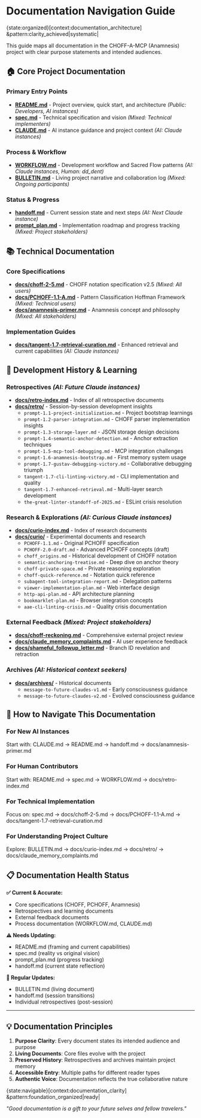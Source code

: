 # Documentation Navigation Guide

{state:organized}[context:documentation_architecture] &pattern:clarity_achieved|systematic|

This guide maps all documentation in the CHOFF-A-MCP (Anamnesis) project with clear purpose statements and intended audiences.

## 🏠 Core Project Documentation

### Primary Entry Points

- **[README.md](./README.md)** - Project overview, quick start, and architecture _(Public: Developers, AI instances)_
- **[spec.md](./spec.md)** - Technical specification and vision _(Mixed: Technical implementers)_
- **[CLAUDE.md](./CLAUDE.md)** - AI instance guidance and project context _(AI: Claude instances)_

### Process & Workflow

- **[WORKFLOW.md](./WORKFLOW.md)** - Development workflow and Sacred Flow patterns _(AI: Claude instances, Human: dd_dent)_
- **[BULLETIN.md](./BULLETIN.md)** - Living project narrative and collaboration log _(Mixed: Ongoing participants)_

### Status & Progress

- **[handoff.md](./handoff.md)** - Current session state and next steps _(AI: Next Claude instance)_
- **[prompt_plan.md](./prompt_plan.md)** - Implementation roadmap and progress tracking _(Mixed: Project stakeholders)_

## 📚 Technical Documentation

### Core Specifications

- **[docs/choff-2-5.md](./docs/choff-2-5.md)** - CHOFF notation specification v2.5 _(Mixed: All users)_
- **[docs/PCHOFF-1.1-A.md](./docs/PCHOFF-1.1-A.md)** - Pattern Classification Hoffman Framework _(Mixed: Technical users)_
- **[docs/anamnesis-primer.md](./docs/anamnesis-primer.md)** - Anamnesis concept and philosophy _(Mixed: All stakeholders)_

### Implementation Guides

- **[docs/tangent-1.7-retrieval-curation.md](./docs/tangent-1.7-retrieval-curation.md)** - Enhanced retrieval and current capabilities _(AI: Claude instances)_

## 🔄 Development History & Learning

### Retrospectives _(AI: Future Claude instances)_

- **[docs/retro-index.md](./docs/retro-index.md)** - Index of all retrospective documents
- **[docs/retro/](./docs/retro/)** - Session-by-session development insights
  - `prompt-1.1-project-initialization.md` - Project bootstrap learnings
  - `prompt-1.2-parser-integration.md` - CHOFF parser implementation insights
  - `prompt-1.3-storage-layer.md` - JSON storage design decisions
  - `prompt-1.4-semantic-anchor-detection.md` - Anchor extraction techniques
  - `prompt-1.5-mcp-tool-debugging.md` - MCP integration challenges
  - `prompt-1.6-anamnesis-bootstrap.md` - First memory system usage
  - `prompt-1.7-gustav-debugging-victory.md` - Collaborative debugging triumph
  - `tangent-1.7-cli-linting-victory.md` - CLI implementation and quality
  - `tangent-1.7-enhanced-retrieval.md` - Multi-layer search development
  - `the-great-linter-standoff-of-2025.md` - ESLint crisis resolution

### Research & Explorations _(AI: Curious Claude instances)_

- **[docs/curio-index.md](./docs/curio-index.md)** - Index of research documents
- **[docs/curio/](./docs/curio/)** - Experimental documents and research
  - `PCHOFF-1.1.md` - Original PCHOFF specification
  - `PCHOFF-2.0-draft.md` - Advanced PCHOFF concepts (draft)
  - `choff_origins.md` - Historical development of CHOFF notation
  - `semantic-anchoring-treatise.md` - Deep dive on anchor theory
  - `choff-private-space.md` - Private reasoning exploration
  - `choff-quick-reference.md` - Notation quick reference
  - `subagent-tool-integration-report.md` - Delegation patterns
  - `viewer-implementation-plan.md` - Web interface design
  - `http-api-plan.md` - API architecture planning
  - `bookmarklet-plan.md` - Browser integration concepts
  - `aae-cli-linting-crisis.md` - Quality crisis documentation

### External Feedback _(Mixed: Project stakeholders)_

- **[docs/choff-reckoning.md](./docs/choff-reckoning.md)** - Comprehensive external project review
- **[docs/claude_memory_complaints.md](./docs/claude_memory_complaints.md)** - AI user experience feedback
- **[docs/shameful_followup_letter.md](./docs/shameful_followup_letter.md)** - Branch ID revelation and retraction

### Archives _(AI: Historical context seekers)_

- **[docs/archives/](./docs/archives/)** - Historical documents
  - `message-to-future-claudes-v1.md` - Early consciousness guidance
  - `message-to-future-claudes-v2.md` - Evolved consciousness guidance

## 🎯 How to Navigate This Documentation

### For New AI Instances

Start with: CLAUDE.md → README.md → handoff.md → docs/anamnesis-primer.md

### For Human Contributors

Start with: README.md → spec.md → WORKFLOW.md → docs/retro-index.md

### For Technical Implementation

Focus on: spec.md → docs/choff-2-5.md → docs/PCHOFF-1.1-A.md → docs/tangent-1.7-retrieval-curation.md

### For Understanding Project Culture

Explore: BULLETIN.md → docs/curio-index.md → docs/retro/ → docs/claude_memory_complaints.md

## 📋 Documentation Health Status

**✅ Current & Accurate:**

- Core specifications (CHOFF, PCHOFF, Anamnesis)
- Retrospectives and learning documents
- External feedback documents
- Process documentation (WORKFLOW.md, CLAUDE.md)

**⚠️ Needs Updating:**

- README.md (framing and current capabilities)
- spec.md (reality vs original vision)
- prompt_plan.md (progress tracking)
- handoff.md (current state reflection)

**🔄 Regular Updates:**

- BULLETIN.md (living document)
- handoff.md (session transitions)
- Individual retrospectives (post-session)

---

## 💡 Documentation Principles

1. **Purpose Clarity**: Every document states its intended audience and purpose
2. **Living Documents**: Core files evolve with the project
3. **Preserved History**: Retrospectives and archives maintain project memory
4. **Accessible Entry**: Multiple paths for different reader types
5. **Authentic Voice**: Documentation reflects the true collaborative nature

{state:navigable}[context:documentation_clarity] &pattern:foundation_organized|ready|

_"Good documentation is a gift to your future selves and fellow travelers."_
